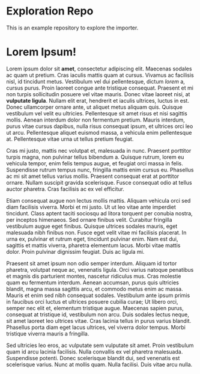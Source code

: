 # Exploration Repo

This is an example repository to explore the importer.

# Lorem Ipsum!

Lorem ipsum dolor sit **amet**, consectetur adipiscing elit. Maecenas sodales ac quam ut pretium. Cras iaculis mattis quam at cursus. Vivamus ac facilisis nisl, id tincidunt metus. Vestibulum vel dui pellentesque, dictum _lorem_ a, cursus purus. Proin laoreet congue ante tristique consequat. Praesent et mi non turpis sollicitudin posuere vel vitae mauris. Donec vitae laoreet nisi, at **vulputate ligula**. Nullam elit erat, hendrerit et iaculis ultrices, luctus in est. Donec ullamcorper ornare ante, ut aliquet metus aliquam quis. Quisque vestibulum vel velit eu ultricies. Pellentesque sit amet risus et nisi sagittis mollis. Aenean interdum dolor non fermentum pretium. Mauris interdum, purus vitae cursus dapibus, nulla risus consequat ipsum, et ultrices orci leo ut arcu. Pellentesque aliquet euismod massa, a vehicula enim pellentesque at. Pellentesque vitae urna ut tellus pretium feugiat.

Cras mi justo, mattis nec volutpat et, malesuada in nunc. Praesent porttitor turpis magna, non pulvinar tellus bibendum a. Quisque rutrum, lorem eu vehicula tempor, enim felis tempus augue, et feugiat orci massa in felis. Suspendisse rutrum tempus nunc, fringilla mattis enim cursus eu. Phasellus ac mi sit amet tellus varius mollis. Praesent consequat erat at porttitor ornare. Nullam suscipit gravida scelerisque. Fusce consequat odio at tellus auctor pharetra. Cras facilisis ac ex vel efficitur.

Etiam consequat augue non lectus mollis mattis. Aliquam vehicula orci sed diam facilisis viverra. Morbi et mi justo. Ut ut leo vitae ante imperdiet tincidunt. Class aptent taciti sociosqu ad litora torquent per conubia nostra, per inceptos himenaeos. Sed ornare finibus velit. Curabitur fringilla vestibulum augue eget finibus. Quisque ultrices sodales mauris, eget malesuada nibh finibus non. Fusce eget velit vitae mi facilisis placerat. In urna ex, pulvinar et rutrum eget, tincidunt pulvinar enim. Nam est dui, sagittis et mattis viverra, pharetra elementum lacus. Morbi vitae mattis dolor. Proin pulvinar dignissim feugiat. Duis ac ligula mi.

Praesent sit amet ipsum non odio semper interdum. Aliquam id tortor pharetra, volutpat neque ac, venenatis ligula. Orci varius natoque penatibus et magnis dis parturient montes, nascetur ridiculus mus. Cras molestie quam eu fermentum interdum. Aenean accumsan, purus quis ultricies blandit, magna massa sagittis arcu, et commodo metus enim ac massa. Mauris et enim sed nibh consequat sodales. Vestibulum ante ipsum primis in faucibus orci luctus et ultrices posuere cubilia curae; Ut libero orci, semper nec elit et, elementum tristique augue. Maecenas sapien purus, consequat at tristique id, vestibulum non arcu. Duis sodales lectus neque, sit amet laoreet leo ultrices vitae. Cras lacinia tellus in purus varius blandit. Phasellus porta diam eget lacus ultrices, vel viverra dolor tempus. Morbi tristique viverra mauris a fringilla.

Sed ultricies leo eros, ac vulputate sem vulputate sit amet. Proin vestibulum quam id arcu lacinia facilisis. Nulla convallis ex vel pharetra malesuada. Suspendisse potenti. Donec scelerisque blandit dui, sed venenatis est scelerisque varius. Nunc at mollis quam. Nulla facilisi. Duis vitae arcu nulla.
